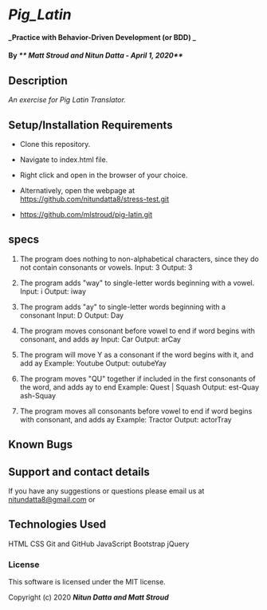  # _Pig_Latin_

#### _Practice with Behavior-Driven Development (or BDD) _

#### By _** Matt Stroud and Nitun Datta - April 1, 2020**_

## Description

_An exercise for Pig Latin Translator._

## Setup/Installation Requirements

* Clone this repository.
* Navigate to index.html file.
* Right click and open in the browser of your choice.

* Alternatively, open the webpage at https://github.com/nitundatta8/stress-test.git
* https://github.com/mlstroud/pig-latin.git

## specs

1. The program does nothing to non-alphabetical characters, since they do not contain consonants or vowels.
Input: 3
Output: 3

2. The program adds "way" to single-letter words beginning with a vowel.
Input: i
Output: iway

3. The program adds "ay" to single-letter words beginning with a consonant
Input: D
Output: Day

4. The program moves consonant before vowel to end if word begins with consonant, and adds ay
Input: Car
Output: arCay

5. The program will move Y as a consonant if the word begins with it, and add ay
Example: Youtube
Output: outubeYay

6. The program moves "QU" together if included in the first  consonants of the word, and adds ay to end
Example: Quest | Squash 
Output: est-Quay ash-Squay
7. The program moves all consonants before vowel to end if word begins with consonant, and adds ay
Example: Tractor
Output: actorTray

## Known Bugs



## Support and contact details

If you have any suggestions or questions please email us at nitundatta8@gmail.com or 

## Technologies Used

HTML
CSS
Git and GitHub
JavaScript
Bootstrap
jQuery

### License

This software is licensed under the MIT license.

Copyright (c) 2020 **_Nitun Datta and Matt Stroud_**